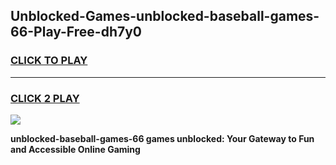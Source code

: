 
## Unblocked-Games-unblocked-baseball-games-66-Play-Free-dh7y0
<h3>
<a href="https://premium76.site?title=unblocked-baseball-games-66&ref=09A">CLICK TO PLAY</a></h3>
<hr>

<h3>
<a href="https://premium76.site?title=unblocked-baseball-games-66&ref=09A">CLICK 2 PLAY</a>
  
</h3>

<a href="https://premium76.site?title=unblocked-baseball-games-66&ref=09A"><img src="https://clearcache.store/games.png"></a>


**unblocked-baseball-games-66 games unblocked: Your Gateway to Fun and Accessible Online Gaming**
